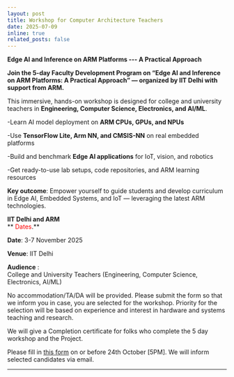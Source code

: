 ```yaml
---
layout: post
title: Workshop for Computer Architecture Teachers 
date: 2025-07-09
inline: true
related_posts: false
---
```


**Edge AI and Inference on ARM Platforms ---  A Practical Approach** <br/>

**Join the 5-day Faculty Development Program on “Edge AI and Inference on ARM Platforms: A Practical Approach” — organized by IIT Delhi with support from ARM.**<br/>

This immersive, hands-on workshop is designed for college and university teachers in **Engineering, Computer Science, Electronics, and AI/ML**. <br/>

-Learn AI model deployment on **ARM CPUs, GPUs, and NPUs** <br/>

-Use **TensorFlow Lite, Arm NN, and CMSIS-NN** on real embedded platforms <br/>

-Build and benchmark **Edge AI applications** for IoT, vision, and robotics <br/>

-Get ready-to-use lab setups, code repositories, and ARM learning resources <br/>

**Key outcome**: Empower yourself to guide students and develop curriculum in Edge AI, Embedded Systems, and IoT — leveraging the latest ARM technologies. <br/>


**IIT Delhi and ARM** <br/>
** <span style="color:red">  Dates</span>.** <br/>


**Date**: 3-7 November 2025  <br/>

**Venue**: IIT Delhi <br/>


**Audience** : <br/>
College and University Teachers (Engineering, Computer Science, Electronics, AI/ML) <br/>

No accommodation/TA/DA  will be provided. Please submit the form so that we inform you in case, you are selected for the workshop.  Priority for the selection will be based on experience and interest in hardware and systems teaching and research. <br/>

We will give a Completion certificate for folks who complete the 5 day workshop and the Project.

Please fill in [this form](https://forms.gle/dUdVbLNae4ojZLmy8) on or before 24th October [5PM]. We will inform selected candidates via email.



---



